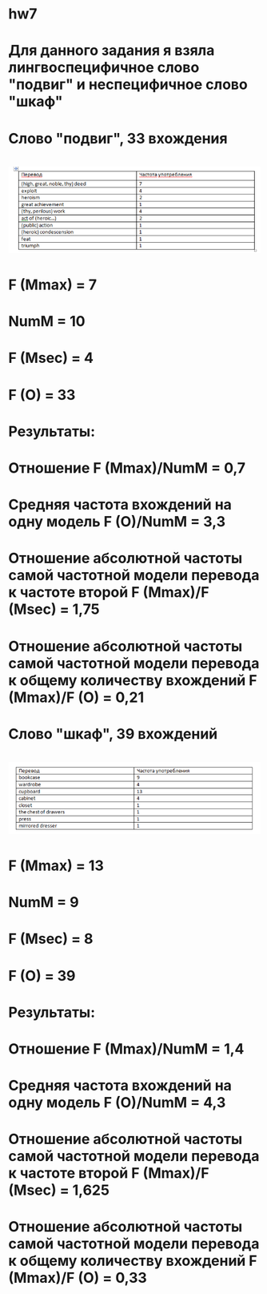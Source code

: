 # hw7
# Для данного задания я взяла лингвоспецифичное слово "подвиг" и неспецифичное слово "шкаф"
# Слово "подвиг", 33 вхождения 
# ![](https://github.com/alexasunnymood/hw7/blob/master/Скрин1.PNG)
# F (Mmax) = 7
# NumM = 10
# F (Msec) = 4
# F (O) = 33
# Результаты:
# Отношение F (Mmax)/NumM = 0,7
# Средняя частота вхождений на одну модель F (O)/NumM = 3,3
# Отношение абсолютной частоты самой частотной модели перевода к частоте второй F (Mmax)/F (Msec) = 1,75
# Отношение абсолютной частоты самой частотной модели перевода к общему количеству вхождений F (Mmax)/F (O) = 0,21
# Слово "шкаф", 39 вхождений 
# ![](https://github.com/alexasunnymood/hw7/blob/master/Скрин2.PNG)
# F (Mmax) = 13
# NumM = 9
# F (Msec) = 8
# F (O) = 39
# Результаты:
# Отношение F (Mmax)/NumM = 1,4
# Средняя частота вхождений на одну модель F (O)/NumM = 4,3
# Отношение абсолютной частоты самой частотной модели перевода к частоте второй F (Mmax)/F (Msec) = 1,625
# Отношение абсолютной частоты самой частотной модели перевода к общему количеству вхождений F (Mmax)/F (O) = 0,33

